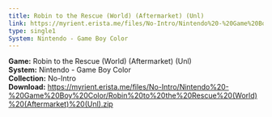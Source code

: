 ```yaml
---
title: Robin to the Rescue (World) (Aftermarket) (Unl)
link: https://myrient.erista.me/files/No-Intro/Nintendo%20-%20Game%20Boy%20Color/Robin%20to%20the%20Rescue%20(World)%20(Aftermarket)%20(Unl).zip
type: single1
System: Nintendo - Game Boy Color
---
```

<b>Game:</b> Robin to the Rescue (World) (Aftermarket) (Unl)<br>
<b>System:</b> Nintendo - Game Boy Color<br>
<b>Collection:</b> No-Intro<br>
<b>Download:</b> https://myrient.erista.me/files/No-Intro/Nintendo%20-%20Game%20Boy%20Color/Robin%20to%20the%20Rescue%20(World)%20(Aftermarket)%20(Unl).zip